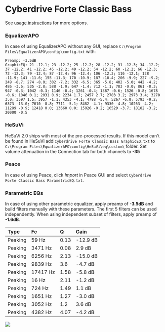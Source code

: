 # Cyberdrive Forte Classic Bass
See [usage instructions](https://github.com/jaakkopasanen/AutoEq#usage) for more options.

### EqualizerAPO
In case of using EqualizerAPO without any GUI, replace `C:\Program Files\EqualizerAPO\config\config.txt`
with:
```
Preamp: -3.5dB
GraphicEQ: 21 -12.1; 23 -12.2; 25 -12.2; 28 -12.2; 31 -12.3; 34 -12.2; 37 -12.2; 41 -12.2; 45 -12.2; 49 -12.2; 54 -12.2; 60 -12.2; 66 -12.3; 72 -12.3; 79 -12.4; 87 -12.4; 96 -12.4; 106 -12.3; 116 -12.1; 128 -11.9; 141 -11.6; 155 -11.3; 170 -10.9; 187 -10.4; 206 -9.9; 227 -9.2; 249 -8.7; 274 -8.0; 302 -7.2; 332 -6.5; 365 -5.8; 402 -5.0; 442 -4.2; 486 -3.6; 535 -2.8; 588 -1.9; 647 -1.4; 712 -1.1; 783 -0.0; 861 -0.3; 947 -0.3; 1042 -0.3; 1146 -0.4; 1261 -0.4; 1387 -0.6; 1526 -0.8; 1678 -0.6; 1846 0.1; 2031 0.9; 2234 1.7; 2457 2.7; 2703 3.2; 2973 3.4; 3270 3.0; 3597 1.5; 3957 -1.1; 4353 -4.1; 4788 -5.4; 5267 -6.0; 5793 -9.2; 6373 -13.0; 7010 -8.8; 7711 -5.1; 8482 -4.1; 9330 -4.8; 10263 -4.2; 11289 -0.9; 12418 0.0; 13660 0.0; 15026 -0.2; 16529 -3.7; 18182 -3.2; 20000 -0.5
```

### HeSuVi
HeSuVi 2.0 ships with most of the pre-processed results. If this model can't be found in HeSuVi add
`Cyberdrive Forte Classic Bass GraphicEQ.txt` to `C:\Program Files\EqualizerAPO\config\HeSuVi\eq\custom\` folder.
Set volume attenuation in the Connection tab for both channels to **-35**

### Peace
In case of using Peace, click *Import* in Peace GUI and select `Cyberdrive Forte Classic Bass ParametricEQ.txt`.

### Parametric EQs
In case of using other parametric equalizer, apply preamp of **-3.5dB** and build filters manually
with these parameters. The first 5 filters can be used independently.
When using independent subset of filters, apply preamp of **-1.6dB**.

| Type    | Fc       |    Q | Gain     |
|:--------|:---------|:-----|:---------|
| Peaking | 59 Hz    | 0.13 | -12.9 dB |
| Peaking | 3471 Hz  | 0.08 | 2.9 dB   |
| Peaking | 6256 Hz  | 2.13 | -15.0 dB |
| Peaking | 9839 Hz  | 3.6  | -4.7 dB  |
| Peaking | 17417 Hz | 1.58 | -5.8 dB  |
| Peaking | 16 Hz    | 2.11 | -1.2 dB  |
| Peaking | 724 Hz   | 1.49 | 1.1 dB   |
| Peaking | 1651 Hz  | 1.27 | -3.0 dB  |
| Peaking | 3052 Hz  | 1.2  | 3.6 dB   |
| Peaking | 4382 Hz  | 4.07 | -4.2 dB  |

![](https://raw.githubusercontent.com/jaakkopasanen/AutoEq/master/results/innerfidelity/sbaf-serious/Cyberdrive%20Forte%20Classic%20Bass/Cyberdrive%20Forte%20Classic%20Bass.png)